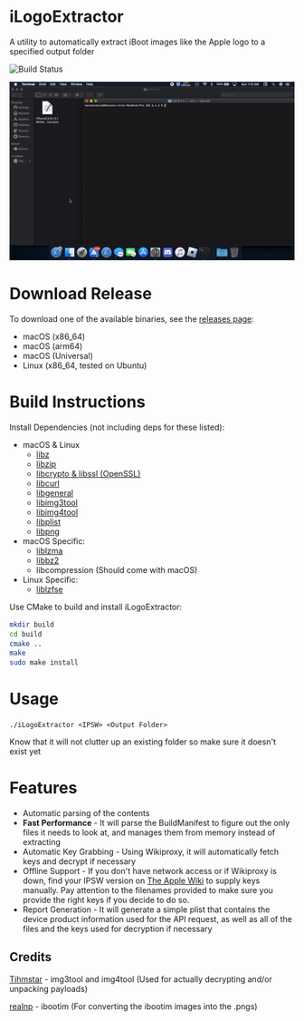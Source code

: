 # iLogoExtractor
A utility to automatically extract iBoot images like the Apple logo to a specified output folder

![Build Status](https://img.shields.io/badge/Build_Status-macOS_&_Linux-green)

![Demo](https://github.com/XboxOneSogie720/iLogoExtractor/blob/main/Media/demo.gif)

# Download Release
To download one of the available binaries, see the [releases page](https://github.com/XboxOneSogie720/iLogoExtractor/releases):
* macOS (x86_64)
* macOS (arm64)
* macOS (Universal)
* Linux (x86_64, tested on Ubuntu)

# Build Instructions

Install Dependencies (not including deps for these listed):
* macOS & Linux
  * [libz](https://github.com/madler/zlib)
  * [libzip](https://github.com/nih-at/libzip)
  * [libcrypto & libssl (OpenSSL)](https://www.openssl.org/source/)
  * [libcurl](https://curl.se/download.html)
  * [libgeneral](https://github.com/tihmstar/libgeneral)
  * [libimg3tool](https://github.com/tihmstar/img3tool)
  * [libimg4tool](https://github.com/tihmstar/img4tool)
  * [libplist](https://github.com/libimobiledevice/libplist)
  * [libpng](https://github.com/glennrp/libpng)
* macOS Specific:
  * [liblzma](https://github.com/kobolabs/liblzma)
  * [libbz2](https://github.com/libarchive/bzip2)
  * libcompression (Should come with macOS)
* Linux Specific:
  * [liblzfse](https://github.com/lzfse/lzfse)
 
Use CMake to build and install iLogoExtractor:

```bash
mkdir build
cd build
cmake ..
make
sudo make install
```

# Usage
```./iLogoExtractor <IPSW> <Output Folder>```

Know that it will not clutter up an existing folder so make sure it doesn't exist yet

# Features
* Automatic parsing of the contents
* **Fast Performance** - It will parse the BuildManifest to figure out the only files it needs to look at, and manages them from memory instead of extracting
* Automatic Key Grabbing - Using Wikiproxy, it will automatically fetch keys and decrypt if necessary
* Offline Support - If you don't have network access or if Wikiproxy is down, find your IPSW version on [The Apple Wiki](https://theapplewiki.com/wiki/Firmware_Keys) to supply keys manually. Pay attention to the filenames provided to make sure you provide the right keys if you decide to do so.
* Report Generation - It will generate a simple plist that contains the device product information used for the API request, as well as all of the files and the keys used for decryption if necessary

## Credits
[Tihmstar](https://github.com/tihmstar) - img3tool and img4tool (Used for actually decrypting and/or unpacking payloads)

[realnp](https://github.com/realnp) - ibootim (For converting the ibootim images into the .pngs)
